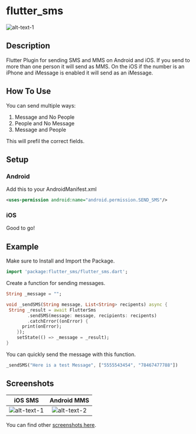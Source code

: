 # flutter_sms

![alt-text-1](https://github.com/AppleEducate/flutter_sms/blob/master/screenshots/ios_blank.PNG)

## Description

Flutter Plugin for sending SMS and MMS on Android and iOS. If you send to more than one person it will send as MMS. On the iOS if the number is an iPhone and iMessage is enabled it will send as an iMessage.

## How To Use

You can send multiple ways:

1. Message and No People
2. People and No Message
3. Message and People

This will prefil the correct fields.

## Setup

### Android

Add this to your AndroidManifest.xml

``` xml
<uses-permission android:name="android.permission.SEND_SMS"/>
```

### iOS

Good to go!

## Example

Make sure to Install and Import the Package.

``` dart
import 'package:flutter_sms/flutter_sms.dart';
```

Create a function for sending messages.

``` dart
String _message = "";

void _sendSMS(String message, List<String> recipents) async {
 String _result = await FlutterSms
        .sendSMS(message: message, recipients: recipents)
        .catchError((onError) {
      print(onError);
    });
    setState(() => _message = _result);
}
```

You can quickly send the message with this function.

``` dart
_sendSMS("Here is a test Message", ["5555543454", "78467477788"])
```

## Screenshots

iOS SMS             |  Android MMS
:-------------------------:|:-------------------------:
![alt-text-1](https://github.com/AppleEducate/flutter_sms/blob/master/screenshots/ios_sms.PNG)  |  ![alt-text-2](https://github.com/AppleEducate/flutter_sms/blob/master/screenshots/android_mms.png)

You can find other [screenshots here](https://github.com/AppleEducate/flutter_sms/tree/master/screenshots).
